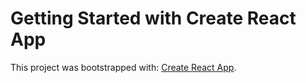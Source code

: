 # Getting Started with Create React App

This project was bootstrapped with: [Create React App](https://github.com/facebook/create-react-app).